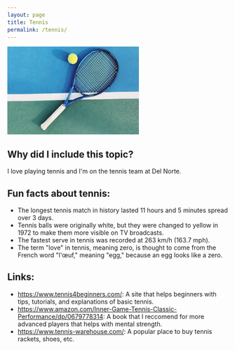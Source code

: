 ```yaml
---
layout: page
title: Tennis
permalink: /tennis/
---
```

<img src="../images/tennis_racket.png" alt="Tennis Racket" width="300px" height="200px">

## Why did I include this topic?
I love playing tennis and I'm on the tennis team at Del Norte.

## Fun facts about tennis:
- The longest tennis match in history lasted 11 hours and 5 minutes spread over 3 days.
- Tennis balls were originally white, but they were changed to yellow in 1972 to make them more visible on TV broadcasts.
- The fastest serve in tennis was recorded at 263 km/h (163.7 mph).
- The term "love" in tennis, meaning zero, is thought to come from the French word "l'œuf," meaning "egg," because an egg looks like a zero.

## Links:
- <a href="URL">https://www.tennis4beginners.com/</a>: A site that helps beginners with tips, tutorials, and explanations of basic tennis.
- <a href="URL">https://www.amazon.com/Inner-Game-Tennis-Classic-Performance/dp/0679778314</a>: A book that I reccomend for more advanced players that helps with mental strength.
- <a href="URL">https://www.tennis-warehouse.com/</a>: A popular place to buy tennis rackets, shoes, etc.





